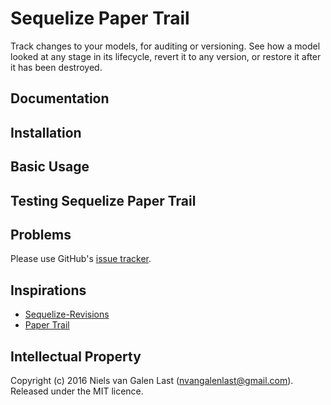 # Sequelize Paper Trail

Track changes to your models, for auditing or versioning. See how a model looked at any stage in its lifecycle, revert it to any version, or restore it after it has been destroyed.

## Documentation

## Installation

## Basic Usage

## Testing Sequelize Paper Trail

## Problems

Please use GitHub's [issue tracker](https://github.com/nielsgl/sequelize-paper-trail/issues).

## Inspirations

* [Sequelize-Revisions](https://github.com/bkniffler/sequelize-revisions)
* [Paper Trail](https://github.com/airblade/paper_trail)

## Intellectual Property

Copyright (c) 2016 Niels van Galen Last (nvangalenlast@gmail.com).
Released under the MIT licence.
